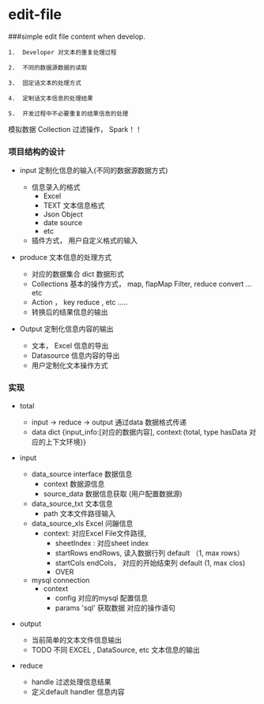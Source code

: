 # edit-file
###simple edit file content when develop.

```
1.	Developer 对文本的重复处理过程

2.	不同的数据源数据的读取

3.	固定话文本的处理方式

4.	定制话文本信息的处理结果

5.	开发过程中不必要重复的结果信息的处理	
```

模拟数据 Collection 过滤操作， Spark！！

### 项目结构的设计
+ input 定制化信息的输入(不同的数据源数据方式)
	+ 信息录入的格式
		- Excel
		- TEXT 文本信息格式
		- Json Object
		- date source 
		- etc
	+ 插件方式， 用户自定义格式的输入

+ produce 文本信息的处理方式
	+ 对应的数据集合 dict 数据形式
	+ Collections 基本的操作方式， map, flapMap Filter, reduce convert ... etc
	+ Action ， key reduce , etc ..... 
	+ 转换后的结果信息的输出

+ Output 定制化信息内容的输出
	+	文本， Excel 信息的导出
	+	Datasource 信息内容的导出
	+	用户定制化文本操作方式
	
### 实现
+ total
	- input -> reduce -> output 通过data 数据格式传递
	- data dict {input_info:[对应的数据内容], context:{total, type hasData 对应的上下文环境}}

+	input
	- data_source interface 数据信息
		+ context 数据源信息
		+ source_data 数据信息获取 (用户配置数据源)
	- data_source_txt 文本信息
		+ path 文本文件路径输入
	- data_source_xls Excel 问蹦信息
	    + context:  对应Excel File文件路径, 
	        - sheetIndex : 对应sheet index
	        - startRows endRows, 读入数据行列 default （1, max rows）
	        - startCols endCols， 对应的开始结束列 default (1, max clos)
	        - OVER
	- mysql connection 
	    + context
	        - config 对应的mysql 配置信息
	        - params 'sql' 获取数据 对应的操作语句
	
+	output
	- 当前简单的文本文件信息输出
	- TODO 不同 EXCEL , DataSource, etc 文本信息的输出 
	
+	reduce
    -   handle 过滤处理信息结果
    -   定义default handler 信息内容
